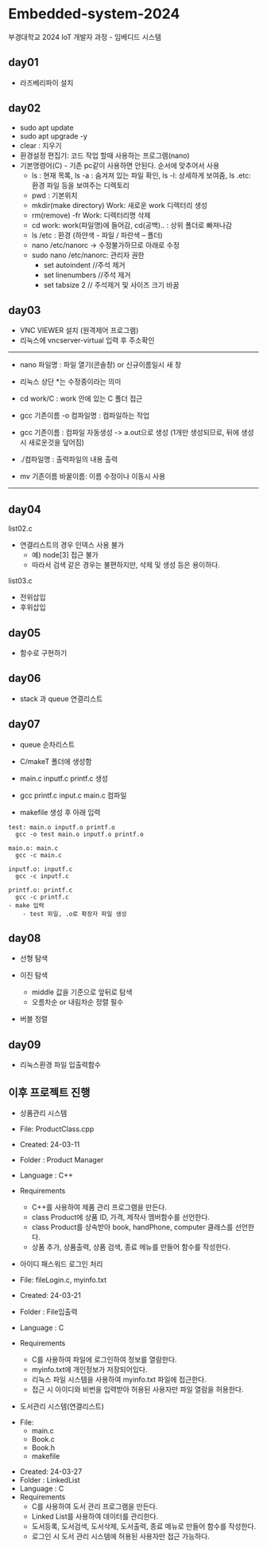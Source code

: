# Embedded-system-2024
부경대학교 2024 IoT 개발자 과정 - 임베디드 시스템

## day01
- 라즈베리파이 설치

## day02
- sudo apt update
- sudo apt upgrade -y
- clear : 지우기
- 환경설정 편집기: 코드 작업 할때 사용하는 프로그램(nano)
- 기본명령어(C) - 기존 pc같이 사용하면 안된다. 순서에 맞추어서 사용
    - ls : 현재 목록, ls -a : 숨겨져 있는 파일 확인, ls -l: 상세하게 보여줌, ls .etc: 환경 파일 등을 보여주는 디렉토리
    - pwd : 기본위치
    - mkdir(make directory) Work: 새로운 work 디렉터리 생성
    - rm(remove) -fr Work: 디렉터리명 삭제
    - cd work: work(파일명)에 들어감, cd(공백).. : 상위 폴더로 빠져나감
    - ls /etc : 환경 (하얀색 - 파일 / 파란색 – 폴더)
    - nano /etc/nanorc -> 수정불가하므로 아래로 수정
    - sudo nano /etc/nanorc: 관리자 권한
        - set autoindent //주석 제거
        - set linenumbers //주석 제거
        - set tabsize 2 // 주석제거 및 사이즈 크기 바꿈

## day03
- VNC VIEWER 설치 (원격제어 프로그램)
- 리눅스에 vncserver-virtual 입력 후 주소확인 
-----------------------------------------------
- nano 파일명 : 파일 열기(콘솔창) or 신규이름일시 새 창

- 리눅스 상단 *는 수정중이라는 의미 

- cd work/C : work 안에 있는 C 폴더 접근 

- gcc 기존이름 -o 컴파일명  :  컴파일하는 작업 
- gcc 기존이름 : 컴파일 자동생성 -> a.out으로 생성 (1개만 생성되므로, 뒤에 생성시 새로운것을 덮어짐)

- ./컴파일명 : 출력파일의 내용 출력 

- mv 기존이름 바꿀이름:  이름 수정이나 이동시 사용
-------------------------------------------------

## day04
list02.c 
- 연결리스트의 경우 인덱스 사용 불가
    - 예) node[3] 접근 불가
    - 따라서 검색 같은 경우는 불편하지만, 삭제 및 생성 등은 용이하다. 

   
list03.c
- 전위삽입
- 후위삽입

## day05
- 함수로 구현하기 

## day06
- stack 과 queue 연결리스트

## day07
- queue 순차리스트

- C/makeT 폴더에 생성함
- main.c inputf.c printf.c 생성
- gcc printf.c input.c main.c 컴파일
- makefile 생성 후 아래 입력

```
test: main.o inputf.o printf.o
  gcc -o test main.o inputf.o printf.o

main.o: main.c
  gcc -c main.c

inputf.o: inputf.c
  gcc -c inputf.c

printf.o: printf.c
  gcc -c printf.c
- make 입력
    - test 파일, .o로 확장자 파일 생성 
```

## day08
- 선형 탐색

- 이진 탐색
  - middle 값을 기준으로 앞뒤로 탐색
  - 오름차순 or 내림차순 정렬 필수

- 버블 정렬 

## day09
- 리눅스환경 파일 입출력함수

## 이후 프로젝트 진행
- 상품관리 시스템

* File: ProductClass.cpp
- Created: 24-03-11
- Folder : Product Manager
- Language : C++
- Requirements
  - C++를 사용하여 제품 관리 프로그램을 만든다.
  - class Product에 상품 ID, 가격, 제작사 멤버함수를 선언한다.
  - class Product를 상속받아 book, handPhone, computer 클래스를 선언한다.
  - 상품 추가, 상품출력, 상품 검색, 종료 메뉴를 만들어 함수를 작성한다. 

- 아이디 패스워드 로그인 처리
* File: fileLogin.c, myinfo.txt
- Created: 24-03-21
- Folder : File입출력
- Language : C
- Requirements
  - C를 사용하여 파일에 로그인하여 정보를 열람한다.
  - myinfo.txt에 개인정보가 저장되어있다.
  - 리눅스 파일 시스템을 사용하여 myinfo.txt 파일에 접근한다.
  - 접근 시 아이디와 비번을 입력받아 허용된 사용자만 파일 열람을 허용한다.

- 도서관리 시스템(연결리스트)
* File:
  - main.c
  - Book.c
  - Book.h
  - makefile
- Created: 24-03-27
- Folder : LinkedList
- Language : C
- Requirements
  - C를 사용하여 도서 관리 프로그램을 만든다.
  - Linked List를 사용하여 데이터를 관리한다.
  - 도서등록, 도서검색, 도서삭제, 도서출력, 종료 메뉴로 만들어 함수를 작성한다.
  - 로그인 시 도서 관리 시스템에 허용된 사용자만 접근 가능하다.
